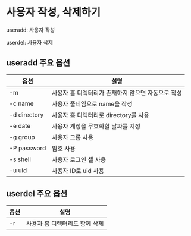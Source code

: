 # 사용자 작성, 삭제하기
useradd: 사용자 작성

userdel: 사용자 삭제

## useradd 주요 옵션
| 옵션 | 설명 |
|---|---|
| -m | 사용자 홈 디렉터리가 존재하지 않으면 자동으로 작성 |
| -c name | 사용자 풀네임으로 name을 작성 |
| -d directory | 사용자 홈 디렉터리로 directory를 사용 |
| -e date | 사용자 계정을 무효화할 날짜를 지정 |
| -g group | 사용자 그룹 사용|
| -P password| 암호 사용|
| -s shell | 사용자 로그인 셸 사용|
| -u uid | 사용자 ID로 uid 사용|

## userdel 주요 옵션
| 옵션 | 설명 |
|---|---|
| -r | 사용자 홈 디렉터리도 함께 삭제 |

